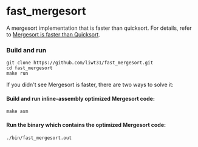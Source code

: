 # fast_mergesort
A mergesort implementation that is faster than quicksort. For details, refer to [Mergesort is faster than Quicksort](https://liwt31.github.io/2018/11/20/fast_merge/).

### Build and run
```
git clone https://github.com/liwt31/fast_mergesort.git
cd fast_mergesort
make run
```
If you didn't see Mergesort is faster, there are two ways to solve it:
#### Build and run inline-assembly optimized Mergesort code:
```
make asm
```
#### Run the binary which contains the optimized Mergesort code:
```
./bin/fast_mergesort.out
```
